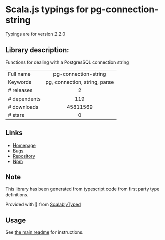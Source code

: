 
# Scala.js typings for pg-connection-string

Typings are for version 2.2.0

## Library description:
Functions for dealing with a PostgresSQL connection string

|                    |                 |
| ------------------ | :-------------: |
| Full name          | pg-connection-string |
| Keywords           | pg, connection, string, parse |
| # releases         | 2 |
| # dependents       | 119 |
| # downloads        | 45811569 |
| # stars            | 0 |

## Links
- [Homepage](https://github.com/iceddev/pg-connection-string)
- [Bugs](https://github.com/iceddev/pg-connection-string/issues)
- [Repository](https://github.com/iceddev/pg-connection-string)
- [Npm](https://www.npmjs.com/package/pg-connection-string)
    


## Note
This library has been generated from typescript code from first party type definitions.

Provided with :purple_heart: from [ScalablyTyped](https://github.com/oyvindberg/ScalablyTyped)

## Usage
See [the main readme](../../readme.md) for instructions.


